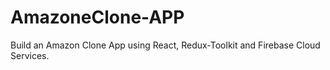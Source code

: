 # AmazoneClone-APP
Build an Amazon Clone App using React, Redux-Toolkit and Firebase Cloud Services.
